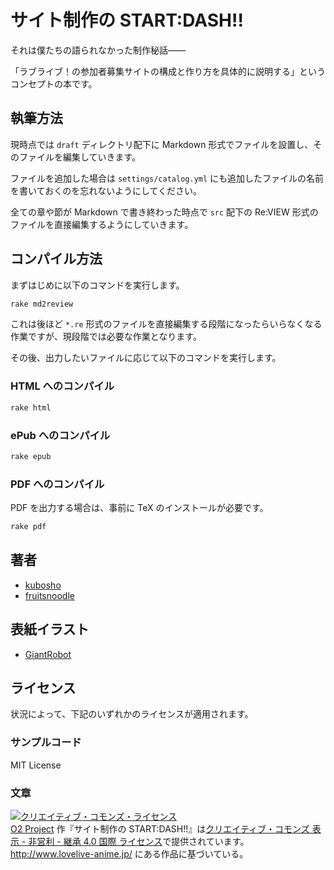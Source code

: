 サイト制作の START:DASH!!
===

それは僕たちの語られなかった制作秘話――

「ラブライブ！の参加者募集サイトの構成と作り方を具体的に説明する」というコンセプトの本です。

執筆方法
---

現時点では `draft` ディレクトリ配下に Markdown 形式でファイルを設置し、そのファイルを編集していきます。

ファイルを追加した場合は `settings/catalog.yml` にも追加したファイルの名前を書いておくのを忘れないようにしてください。

全ての章や節が Markdown で書き終わった時点で `src` 配下の Re:VIEW 形式のファイルを直接編集するようにしていきます。

コンパイル方法
---

まずはじめに以下のコマンドを実行します。

```bash
rake md2review
```

これは後ほど `*.re` 形式のファイルを直接編集する段階になったらいらなくなる作業ですが、現段階では必要な作業となります。

その後、出力したいファイルに応じて以下のコマンドを実行します。

### HTML へのコンパイル

```bash
rake html
```

### ePub へのコンパイル

```bash
rake epub
```

### PDF へのコンパイル

PDF を出力する場合は、事前に TeX のインストールが必要です。

```bash
rake pdf
```

著者
---

- [kubosho](https://github.com/kubosho)
- [fruitsnoodle](https://github.com/fruitsnoodle)

表紙イラスト
---

- [GiantRobot](http://www.pixiv.net/member.php?id=1223059)

ライセンス
---

状況によって、下記のいずれかのライセンスが適用されます。

### サンプルコード

MIT License

### 文章

<a rel="license" href="http://creativecommons.org/licenses/by-nc-sa/4.0/"><img alt="クリエイティブ・コモンズ・ライセンス" style="border-width:0" src="https://i.creativecommons.org/l/by-nc-sa/4.0/88x31.png" /></a><br /><a xmlns:cc="http://creativecommons.org/ns#" href="https://o2p.jp" property="cc:attributionName" rel="cc:attributionURL">O2 Project</a> 作『<span xmlns:dct="http://purl.org/dc/terms/" href="http://purl.org/dc/dcmitype/Text" property="dct:title" rel="dct:type">サイト制作の START:DASH!!</span>』は<a rel="license" href="http://creativecommons.org/licenses/by-nc-sa/4.0/">クリエイティブ・コモンズ 表示 - 非営利 - 継承 4.0 国際 ライセンス</a>で提供されています。<br />
<a xmlns:dct="http://purl.org/dc/terms/" href="http://www.lovelive-anime.jp/" rel="dct:source">http://www.lovelive-anime.jp/</a> にある作品に基づいている。
